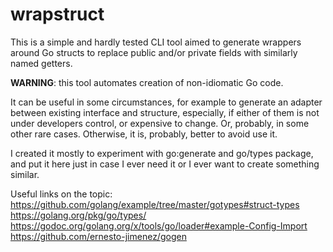 # wrapstruct
This is a simple and hardly tested CLI tool aimed to generate wrappers around
Go structs to replace public and/or private fields with similarly named getters.

__WARNING__: this tool automates creation of non-idiomatic Go code.

It can be useful in some circumstances, for example to generate an adapter
between existing interface and structure, especially, if either of them is not
under developers control, or expensive to change. Or, probably, in some other rare cases.
Otherwise, it is, probably, better to avoid use it. 

I created it mostly to experiment with go:generate and go/types package, and
put it here just in case I ever need it or I ever want to create something similar.

Useful links on the topic:
https://github.com/golang/example/tree/master/gotypes#struct-types
https://golang.org/pkg/go/types/
https://godoc.org/golang.org/x/tools/go/loader#example-Config-Import
https://github.com/ernesto-jimenez/gogen
